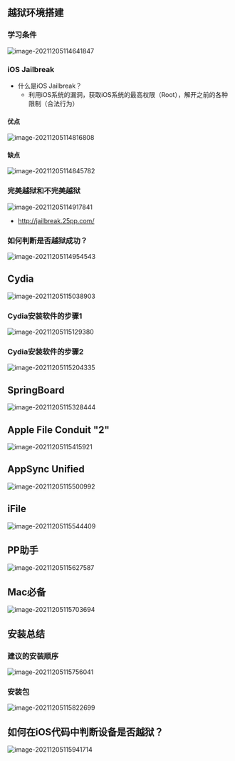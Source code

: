 ## 越狱环境搭建

### 学习条件

![image-20211205114641847](images/image-20211205114641847.png)

### **iOS** Jailbreak

- 什么是iOS Jailbreak？
  - 利用iOS系统的漏洞，获取iOS系统的最高权限（Root），解开之前的各种限制（合法行为）

#### 优点

![image-20211205114816808](images/image-20211205114816808.png)

#### 缺点

![image-20211205114845782](images/image-20211205114845782.png)

### 完美越狱和不完美越狱

![image-20211205114917841](images/image-20211205114917841.png)

- http://jailbreak.25pp.com/

### 如何判断是否越狱成功？

![image-20211205114954543](images/image-20211205114954543.png)

## Cydia

![image-20211205115038903](images/image-20211205115038903.png)

### Cydia安装软件的步骤1

![image-20211205115129380](images/image-20211205115129380.png)

### Cydia安装软件的步骤2

![image-20211205115204335](images/image-20211205115204335.png)

## SpringBoard

![image-20211205115328444](images/image-20211205115328444.png)

## Apple File Conduit "2"

![image-20211205115415921](images/image-20211205115415921.png)

## AppSync Unified

![image-20211205115500992](images/image-20211205115500992.png)

## iFile

![image-20211205115544409](images/image-20211205115544409.png)

## PP助手

![image-20211205115627587](images/image-20211205115627587.png)

## Mac必备

![image-20211205115703694](images/image-20211205115703694.png)

## 安装总结

### 建议的安装顺序

![image-20211205115756041](images/image-20211205115756041.png)

### 安装包

![image-20211205115822699](images/image-20211205115822699.png)

## 如何在iOS代码中判断设备是否越狱？

![image-20211205115941714](images/image-20211205115941714.png)